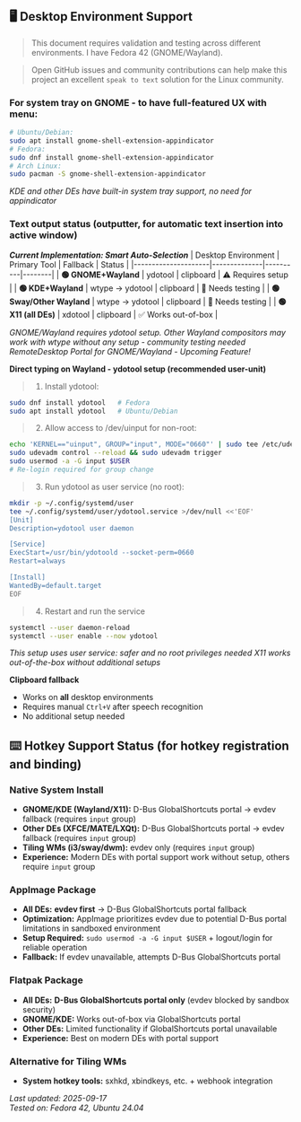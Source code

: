 ## 🖥️ Desktop Environment Support

> This document requires validation and testing across different environments. I have Fedora 42 (GNOME/Wayland).

> Open GitHub issues and community contributions can help make this project an excellent `speak to text` solution for the Linux community. 

### **For system tray on GNOME - to have full-featured UX with menu**:
```bash
# Ubuntu/Debian:
sudo apt install gnome-shell-extension-appindicator
# Fedora:
sudo dnf install gnome-shell-extension-appindicator
# Arch Linux:
sudo pacman -S gnome-shell-extension-appindicator
```
*KDE and other DEs have built-in system tray support, no need for appindicator*

### **Text output status (outputter, for automatic text insertion into active window)**

***Current Implementation: Smart Auto-Selection***
| Desktop Environment | Primary Tool | Fallback | Status |
|---------------------|--------------|----------|--------|
| **🟢 GNOME+Wayland** | ydotool | clipboard | ⚠️ Requires setup |
| **🟢 KDE+Wayland** | wtype → ydotool | clipboard | 🧪 Needs testing |
| **🟢 Sway/Other Wayland** | wtype → ydotool | clipboard | 🧪 Needs testing |
| **🟢 X11 (all DEs)** | xdotool | clipboard | ✅ Works out-of-box |

 *GNOME/Wayland requires ydotool setup. Other Wayland compositors may work with wtype without any setup - community testing needed*
 *RemoteDesktop Portal for GNOME/Wayland - Upcoming Feature!*

**Direct typing on Wayland - ydotool setup (recommended user-unit)**

> 1) Install ydotool:
```bash
sudo dnf install ydotool   # Fedora
sudo apt install ydotool   # Ubuntu/Debian
```
> 2) Allow access to /dev/uinput for non-root:
```bash
echo 'KERNEL=="uinput", GROUP="input", MODE="0660"' | sudo tee /etc/udev/rules.d/99-uinput.rules
sudo udevadm control --reload && sudo udevadm trigger
sudo usermod -a -G input $USER
# Re-login required for group change
```
> 3) Run ydotool as user service (no root):
```bash
mkdir -p ~/.config/systemd/user
tee ~/.config/systemd/user/ydotool.service >/dev/null <<'EOF'
[Unit]
Description=ydotool user daemon

[Service]
ExecStart=/usr/bin/ydotoold --socket-perm=0660
Restart=always

[Install]
WantedBy=default.target
EOF
```
> 4) Restart and run the service
```bash
systemctl --user daemon-reload
systemctl --user enable --now ydotool
```
*This setup uses user service: safer and no root privileges needed*
*X11 works out-of-the-box without additional setups*

**Clipboard fallback**
- Works on **all** desktop environments  
- Requires manual `Ctrl+V` after speech recognition
- No additional setup needed

## ⌨️ **Hotkey Support Status (for hotkey registration and binding)**

### **Native System Install**
- **GNOME/KDE (Wayland/X11):** D-Bus GlobalShortcuts portal → evdev fallback (requires `input` group)
- **Other DEs (XFCE/MATE/LXQt):** D-Bus GlobalShortcuts portal → evdev fallback (requires `input` group)
- **Tiling WMs (i3/sway/dwm):** evdev only (requires `input` group)
- **Experience:** Modern DEs with portal support work without setup, others require `input` group

### **AppImage Package**
- **All DEs:** **evdev first** → D-Bus GlobalShortcuts portal fallback
- **Optimization:** AppImage prioritizes evdev due to potential D-Bus portal limitations in sandboxed environment
- **Setup Required:** `sudo usermod -a -G input $USER` + logout/login for reliable operation
- **Fallback:** If evdev unavailable, attempts D-Bus GlobalShortcuts portal

### **Flatpak Package**
- **All DEs:** **D-Bus GlobalShortcuts portal only** (evdev blocked by sandbox security)
- **GNOME/KDE:** Works out-of-box via GlobalShortcuts portal
- **Other DEs:** Limited functionality if GlobalShortcuts portal unavailable
- **Experience:** Best on modern DEs with portal support

### **Alternative for Tiling WMs**
- **System hotkey tools:** sxhkd, xbindkeys, etc. + webhook integration

*Last updated: 2025-09-17*  
*Tested on: Fedora 42, Ubuntu 24.04*